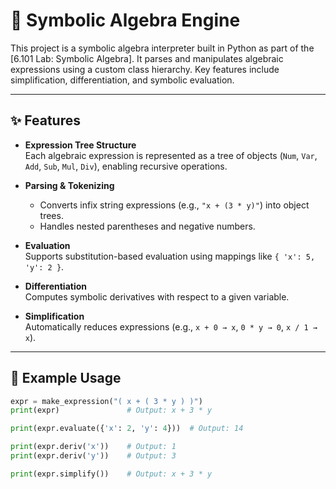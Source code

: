 # 🧠 Symbolic Algebra Engine

This project is a symbolic algebra interpreter built in Python as part of the [6.101 Lab: Symbolic Algebra]. It parses and manipulates algebraic expressions using a custom class hierarchy. Key features include simplification, differentiation, and symbolic evaluation.

---

## ✨ Features

- **Expression Tree Structure**  
  Each algebraic expression is represented as a tree of objects (`Num`, `Var`, `Add`, `Sub`, `Mul`, `Div`), enabling recursive operations.

- **Parsing & Tokenizing**  
  - Converts infix string expressions (e.g., `"x + (3 * y)"`) into object trees.  
  - Handles nested parentheses and negative numbers.

- **Evaluation**  
  Supports substitution-based evaluation using mappings like `{ 'x': 5, 'y': 2 }`.

- **Differentiation**  
  Computes symbolic derivatives with respect to a given variable.

- **Simplification**  
  Automatically reduces expressions (e.g., `x + 0 → x`, `0 * y → 0`, `x / 1 → x`).

---

## 🧪 Example Usage

```python
expr = make_expression("( x + ( 3 * y ) )")
print(expr)               # Output: x + 3 * y

print(expr.evaluate({'x': 2, 'y': 4}))  # Output: 14

print(expr.deriv('x'))    # Output: 1
print(expr.deriv('y'))    # Output: 3

print(expr.simplify())    # Output: x + 3 * y
